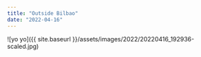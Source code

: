```yaml
---
title: "Outside Bilbao"
date: "2022-04-16"
---
```


![yo yo]({{ site.baseurl }}/assets/images/2022/20220416_192936-scaled.jpg)
